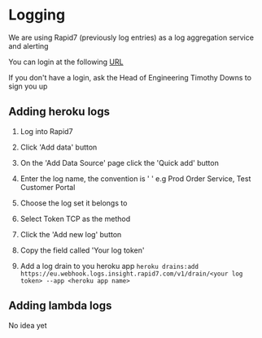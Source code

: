 # Logging

We are using Rapid7 (previously log entries) as a log aggregation service and alerting

You can login at the following [URL](https://eu.ops.insight.rapid7.com/op/DD706D3736A22B254AD1)

If you don't have a login, ask the Head of Engineering Timothy Downs to sign you up

## Adding heroku logs

1) Log into Rapid7

2) Click 'Add data' button

3) On the 'Add Data Source' page click the 'Quick add' button

4) Enter the log name, the convention is '<env> <service> <type>' e.g Prod Order Service, Test Customer Portal

5) Choose the log set it belongs to

6) Select Token TCP as the method

7) Click the 'Add new log' button

8) Copy the field called 'Your log token'

9) Add a log drain to you heroku app `heroku drains:add https://eu.webhook.logs.insight.rapid7.com/v1/drain/<your log token> --app <heroku app name>`

## Adding lambda logs

No idea yet
